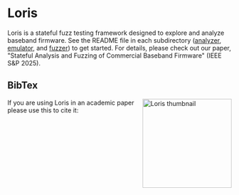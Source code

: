 # Loris
Loris is a stateful fuzz testing framework designed to explore and analyze baseband firmware.
See the README file in each subdirectory ([analyzer](https://github.com/SyNSec-den/Loris/tree/main/analyzer), [emulator](https://github.com/SyNSec-den/Loris/tree/main/emulator), and [fuzzer](https://github.com/SyNSec-den/Loris/tree/main/fuzzer)) to get started.
For details, please check out our paper, "Stateful Analysis and Fuzzing of Commercial Baseband Firmware" (IEEE S&P 2025).

## BibTex
<a href="https://syed-rafiul-hussain.github.io/wp-content/uploads/2025/05/Loris_baseband_fuzzing_sp25.pdf"> <img title="" src="https://github.com/user-attachments/assets/28481502-f3d8-4eba-9f40-98f290b4e08f" alt="Loris thumbnail" align="right" width="200"></a>
If you are using Loris in an academic paper please use this to cite it:
